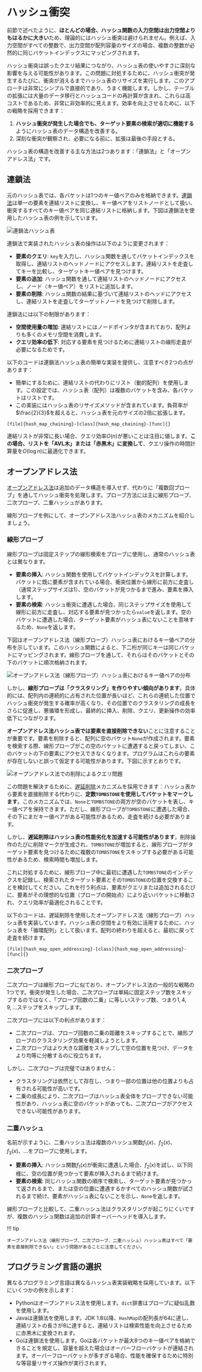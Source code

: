 # ハッシュ衝突

前節で述べたように、**ほとんどの場合、ハッシュ関数の入力空間は出力空間よりもはるかに大きい**ため、理論的にはハッシュ衝突は避けられません。例えば、入力空間がすべての整数で、出力空間が配列容量のサイズの場合、複数の整数が必然的に同じバケットインデックスにマッピングされます。

ハッシュ衝突は誤ったクエリ結果につながり、ハッシュ表の使いやすさに深刻な影響を与える可能性があります。この問題に対処するために、ハッシュ衝突が発生するたびに、衝突が消えるまでハッシュ表のリサイズを実行します。このアプローチは非常にシンプルで直接的であり、うまく機能します。しかし、テーブルの拡張には大量のデータ移行とハッシュコードの再計算が含まれ、これらは高コストであるため、非常に非効率的に見えます。効率を向上させるために、以下の戦略を採用できます：

1. **ハッシュ衝突が発生した場合でも、ターゲット要素の検索が適切に機能する**ようにハッシュ表のデータ構造を改善する。
2. 深刻な衝突が観察され、必要になる前に、拡張は最後の手段とする。

ハッシュ表の構造を改善する主な方法は2つあります：「連鎖法」と「オープンアドレス法」です。

## 連鎖法

元のハッシュ表では、各バケットは1つのキー値ペアのみを格納できます。<u>連鎖法</u>は単一の要素を連結リストに変換し、キー値ペアをリストノードとして扱い、衝突するすべてのキー値ペアを同じ連結リストに格納します。下図は連鎖法を使用したハッシュ表の例を示しています。

![連鎖法ハッシュ表](hash_collision.assets/hash_table_chaining.png)

連鎖法で実装されたハッシュ表の操作は以下のように変更されます：

- **要素のクエリ**: `key`を入力し、ハッシュ関数を通してバケットインデックスを取得し、連結リストのヘッドノードにアクセスします。連結リストを走査してキーを比較し、ターゲットキー値ペアを見つけます。
- **要素の追加**: ハッシュ関数を通して連結リストのヘッドノードにアクセスし、ノード（キー値ペア）をリストに追加します。
- **要素の削除**: ハッシュ関数の結果に基づいて連結リストのヘッドにアクセスし、連結リストを走査してターゲットノードを見つけて削除します。

連鎖法には以下の制限があります：

- **空間使用量の増加**: 連結リストにはノードポインタが含まれており、配列よりも多くのメモリ空間を消費します。
- **クエリ効率の低下**: 対応する要素を見つけるために連結リストの線形走査が必要になるためです。

以下のコードは連鎖法ハッシュ表の簡単な実装を提供し、注意すべき2つの点があります：

- 簡単にするために、連結リストの代わりにリスト（動的配列）を使用します。この設定では、ハッシュ表（配列）は複数のバケットを含み、各バケットはリストです。
- この実装にはハッシュ表のリサイズメソッドが含まれています。負荷率が$\frac{2}{3}$を超えると、ハッシュ表を元のサイズの2倍に拡張します。

```src
[file]{hash_map_chaining}-[class]{hash_map_chaining}-[func]{}
```

連結リストが非常に長い場合、クエリ効率$O(n)$が悪いことは注目に値します。**この場合、リストを「AVL木」または「赤黒木」に変換して**、クエリ操作の時間計算量を$O(\log n)$に最適化できます。

## オープンアドレス法

<u>オープンアドレス法</u>は追加のデータ構造を導入せず、代わりに「複数回プローブ」を通してハッシュ衝突を処理します。プローブ方法には主に線形プローブ、二次プローブ、二重ハッシュがあります。

線形プローブを例にして、オープンアドレス法ハッシュ表のメカニズムを紹介しましょう。

### 線形プローブ

線形プローブは固定ステップの線形検索をプローブに使用し、通常のハッシュ表とは異なります。

- **要素の挿入**: ハッシュ関数を使用してバケットインデックスを計算します。バケットに既に要素が含まれている場合、衝突位置から線形に前方に走査し（通常ステップサイズは$1$）、空のバケットが見つかるまで進み、要素を挿入します。
- **要素の検索**: ハッシュ衝突に遭遇した場合、同じステップサイズを使用して線形に前方に走査し、対応する要素が見つかったら`value`を返します。空のバケットに遭遇した場合、ターゲット要素がハッシュ表にないことを意味するため、`None`を返します。

下図はオープンアドレス法（線形プローブ）ハッシュ表におけるキー値ペアの分布を示しています。このハッシュ関数によると、下二桁が同じキーは同じバケットにマッピングされます。線形プローブを通して、それらはそのバケットとその下のバケットに順次格納されます。

![オープンアドレス法（線形プローブ）ハッシュ表におけるキー値ペアの分布](hash_collision.assets/hash_table_linear_probing.png)

しかし、**線形プローブは「クラスタリング」を作りやすい傾向があります**。具体的には、配列内の連続的に占有された位置が長いほど、これらの連続した位置でハッシュ衝突が発生する確率が高くなり、その位置でのクラスタリングの成長をさらに促進し、悪循環を形成し、最終的に挿入、削除、クエリ、更新操作の効率低下につながります。

**オープンアドレス法ハッシュ表では要素を直接削除できない**ことに注意することが重要です。要素を削除すると、配列に空のバケット`None`が作成されます。要素を検索する際、線形プローブがこの空のバケットに遭遇すると戻ってしまい、このバケットの下の要素にアクセスできなくなります。プログラムはこれらの要素が存在しないと誤って仮定する可能性があります。下図に示すとおりです。

![オープンアドレス法での削除によるクエリ問題](hash_collision.assets/hash_table_open_addressing_deletion.png)

この問題を解決するために、<u>遅延削除</u>メカニズムを採用できます：ハッシュ表から要素を直接削除する代わりに、**定数`TOMBSTONE`を使用してバケットをマークします**。このメカニズムでは、`None`と`TOMBSTONE`の両方が空のバケットを表し、キー値ペアを保持できます。ただし、線形プローブが`TOMBSTONE`に遭遇した場合、その下にまだキー値ペアがある可能性があるため、走査を続ける必要があります。

しかし、**遅延削除はハッシュ表の性能劣化を加速する可能性があります**。削除操作のたびに削除マークが生成され、`TOMBSTONE`が増加すると、線形プローブがターゲット要素を見つけるために複数の`TOMBSTONE`をスキップする必要がある可能性があるため、検索時間も増加します。

これに対処するために、線形プローブ中に最初に遭遇した`TOMBSTONE`のインデックスを記録し、検索されたターゲット要素とその`TOMBSTONE`の位置を交換することを検討してください。これを行う利点は、要素がクエリまたは追加されるたびに、要素がその理想的な位置（プローブの開始点）により近いバケットに移動され、クエリ効率が最適化されることです。

以下のコードは、遅延削除を使用したオープンアドレス法（線形プローブ）ハッシュ表を実装しています。ハッシュ表の空間をより有効に活用するために、ハッシュ表を「循環配列」として扱います。配列の終わりを超えると、最初に戻って走査を続けます。

```src
[file]{hash_map_open_addressing}-[class]{hash_map_open_addressing}-[func]{}
```

### 二次プローブ

二次プローブは線形プローブに似ており、オープンアドレス法の一般的な戦略の1つです。衝突が発生した場合、二次プローブは単純に固定ステップ数をスキップするのではなく、「プローブ回数の二乗」に等しいステップ数、つまり$1, 4, 9, \dots$ステップをスキップします。

二次プローブには以下の利点があります：

- 二次プローブは、プローブ回数の二乗の距離をスキップすることで、線形プローブのクラスタリング効果を軽減しようとします。
- 二次プローブはより大きな距離をスキップして空の位置を見つけ、データをより均等に分散するのに役立ちます。

しかし、二次プローブは完璧ではありません：

- クラスタリングは依然として存在し、つまり一部の位置は他の位置よりも占有される可能性が高いです。
- 二乗の成長により、二次プローブはハッシュ表全体をプローブできない可能性があり、ハッシュ表に空のバケットがあっても、二次プローブがアクセスできない可能性があります。

### 二重ハッシュ

名前が示すように、二重ハッシュ法は複数のハッシュ関数$f_1(x)$、$f_2(x)$、$f_3(x)$、$\dots$をプローブに使用します。

- **要素の挿入**: ハッシュ関数$f_1(x)$が衝突に遭遇した場合、$f_2(x)$を試し、以下同様に、空の位置が見つかって要素が挿入されるまで続けます。
- **要素の検索**: 同じハッシュ関数の順序で検索し、ターゲット要素が見つかって返されるまで、または空の位置に遭遇するかすべてのハッシュ関数が試されるまで続け、要素がハッシュ表にないことを示し、`None`を返します。

線形プローブと比較して、二重ハッシュ法はクラスタリングが起こりにくいですが、複数のハッシュ関数は追加の計算オーバーヘッドを導入します。

!!! tip

    オープンアドレス法（線形プローブ、二次プローブ、二重ハッシュ）ハッシュ表はすべて「要素を直接削除できない」という問題があることに注意してください。

## プログラミング言語の選択

異なるプログラミング言語は異なるハッシュ表実装戦略を採用しています。以下にいくつかの例を示します：

- Pythonはオープンアドレス法を使用します。`dict`辞書はプローブに疑似乱数を使用します。
- Javaは連鎖法を使用します。JDK 1.8以降、`HashMap`の配列長が64に達し、連結リストの長さが8に達すると、連結リストは検索性能を向上させるために赤黒木に変換されます。
- Goは連鎖法を使用します。Goは各バケットが最大8つのキー値ペアを格納できることを規定し、容量を超えた場合はオーバーフローバケットが連結されます。オーバーフローバケットが多すぎる場合、性能を確保するために特別な等容量リサイズ操作が実行されます。